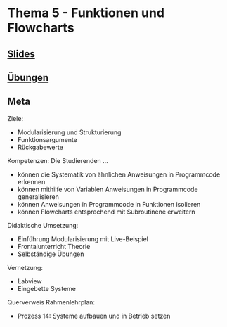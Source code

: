 # Thema 5 - Funktionen und Flowcharts
## [Slides](slides.md)  
## [Übungen](excercise.md)  
## Meta

Ziele:
* Modularisierung und Strukturierung
* Funktionsargumente
* Rückgabewerte

Kompetenzen: Die Studierenden ...
* können die Systematik von ähnlichen Anweisungen in Programmcode erkennen
* können mithilfe von Variablen Anweisungen in Programmcode generalisieren
* können Anweisungen in Programmcode in Funktionen isolieren
* können Flowcharts entsprechend mit Subroutinene erweitern

Didaktische Umsetzung:
* Einführung Modularisierung mit Live-Beispiel
* Frontalunterricht Theorie
* Selbständige Übungen

Vernetzung:
* Labview
* Eingebette Systeme

Querverweis Rahmenlehrplan:
* Prozess 14: Systeme aufbauen und in Betrieb setzen